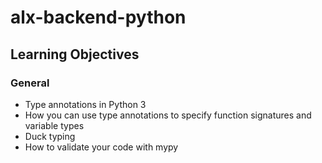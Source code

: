 # alx-backend-python
## Learning Objectives
### General
* Type annotations in Python 3
* How you can use type annotations to specify function signatures and variable types
* Duck typing
* How to validate your code with mypy

